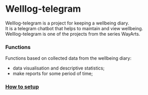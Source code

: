 # Welllog-telegram
Welllog-telegram is a project for keeping a wellbeing diary.<br>
It is a telegram chatbot that helps to maintain and view wellbeing.<br>
Welllog-telegram is one of the projects from the series WayArts.

### Functions
Functions based on collected data from the wellbeing diary:<br>
- data visualisation and descriptive statistics;
- make reports for some period of time;

### [How to setup](https://github.com/sahlet-official/welllog-telegram/wiki/How-to-setup-project)
